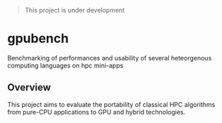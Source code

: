 > This project is under development
# gpubench
Benchmarking of performances and usability of several heteorgenous computing languages on hpc mini-apps

## Overview
This project aims to evaluate the portability of classical HPC algorithms from pure-CPU
applications to GPU and hybrid technologies. 



